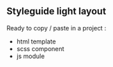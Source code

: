 ## Styleguide light layout

Ready to copy / paste in a project :

- html template
- scss component
- js module

